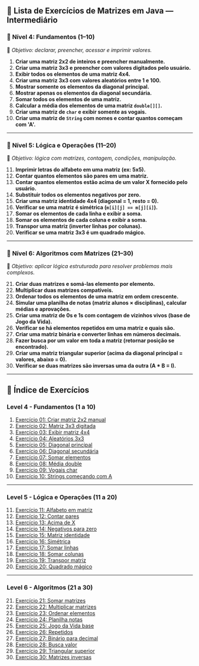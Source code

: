 ## 📒 Lista de Exercícios de Matrizes em Java — **Intermediário**

### 📘 **Nível 4: Fundamentos (1–10)**
🔹 *Objetivo: declarar, preencher, acessar e imprimir valores.*

1. **Criar uma matriz 2x2 de inteiros e preencher manualmente.**
2. **Criar uma matriz 3x3 e preencher com valores digitados pelo usuário.**
3. **Exibir todos os elementos de uma matriz 4x4.**
4. **Criar uma matriz 3x3 com valores aleatórios entre 1 e 100.**
5. **Mostrar somente os elementos da diagonal principal.**
6. **Mostrar apenas os elementos da diagonal secundária.**
7. **Somar todos os elementos de uma matriz.**
8. **Calcular a média dos elementos de uma matriz `double[][]`.**
9. **Criar uma matriz de `char` e exibir somente as vogais.**
10. **Criar uma matriz de `String` com nomes e contar quantos começam com 'A'.**

---

### 📗 **Nível 5: Lógica e Operações (11–20)**
🔹 *Objetivo: lógica com matrizes, contagem, condições, manipulação.*

11. **Imprimir letras do alfabeto em uma matriz (ex: 5x5).**
12. **Contar quantos elementos são pares em uma matriz.**
13. **Contar quantos elementos estão acima de um valor X fornecido pelo usuário.**
14. **Substituir todos os elementos negativos por zero.**
15. **Criar uma matriz identidade 4x4 (diagonal = 1, resto = 0).**
16. **Verificar se uma matriz é simétrica (`m[i][j] == m[j][i]`).**
17. **Somar os elementos de cada linha e exibir a soma.**
18. **Somar os elementos de cada coluna e exibir a soma.**
19. **Transpor uma matriz (inverter linhas por colunas).**
20. **Verificar se uma matriz 3x3 é um quadrado mágico.**

---

### 📙 **Nível 6: Algoritmos com Matrizes (21–30)**
🔹 *Objetivo: aplicar lógica estruturada para resolver problemas mais complexos.*

21. **Criar duas matrizes e somá-las elemento por elemento.**
22. **Multiplicar duas matrizes compatíveis.**
23. **Ordenar todos os elementos de uma matriz em ordem crescente.**
24. **Simular uma planilha de notas (matriz alunos × disciplinas), calcular médias e aprovações.**
25. **Criar uma matriz de 0s e 1s com contagem de vizinhos vivos (base de Jogo da Vida).**
26. **Verificar se há elementos repetidos em uma matriz e quais são.**
27. **Criar uma matriz binária e converter linhas em números decimais.**
28. **Fazer busca por um valor em toda a matriz (retornar posição se encontrado).**
29. **Criar uma matriz triangular superior (acima da diagonal principal = valores, abaixo = 0).**
30. **Verificar se duas matrizes são inversas uma da outra (A * B = I).**

---

## 🧭 Índice de Exercícios

### Level 4 - Fundamentos (1 a 10)

1. [Exercício 01: Criar matriz 2x2 manual](./Intermediario/src/Nivel_4/Exercicio01.java)
2. [Exercício 02: Matriz 3x3 digitada](./Intermediario/src/Nivel_4/Exercicio02.java)
3. [Exercício 03: Exibir matriz 4x4](./Intermediario/src/Nivel_4/Exercicio03.java)
4. [Exercício 04: Aleatórios 3x3](./Intermediario/src/Nivel_4/Exercicio04.java)
5. [Exercício 05: Diagonal principal](./Intermediario/src/Nivel_4/Exercicio05.java)
6. [Exercício 06: Diagonal secundária](./Intermediario/src/Nivel_4/Exercicio06.java)
7. [Exercício 07: Somar elementos](./Intermediario/src/Nivel_4/Exercicio07.java)
8. [Exercício 08: Média double](./Intermediario/src/Nivel_4/Exercicio08.java)
9. [Exercício 09: Vogais char](./Intermediario/src/Nivel_4/Exercicio09.java)
10. [Exercício 10: Strings começando com A](./Intermediario/src/Nivel_4/Exercicio10.java)

---

### Level 5 - Lógica e Operações (11 a 20)

11. [Exercício 11: Alfabeto em matriz](./Intermediario/src/Nivel_5/Exercicio11.java)
12. [Exercício 12: Contar pares](./Intermediario/src/Nivel_5/Exercicio12.java)
13. [Exercício 13: Acima de X](./Intermediario/src/Nivel_5/Exercicio13.java)
14. [Exercício 14: Negativos para zero](./Intermediario/src/Nivel_5/Exercicio14.java)
15. [Exercício 15: Matriz identidade](./Intermediario/src/Nivel_5/Exercicio15.java)
16. [Exercício 16: Simétrica](./Intermediario/src/Nivel_5/Exercicio16.java)
17. [Exercício 17: Somar linhas](./Intermediario/src/Nivel_5/Exercicio17.java)
18. [Exercício 18: Somar colunas](./Intermediario/src/Nivel_5/Exercicio18.java)
19. [Exercício 19: Transpor matriz](./Intermediario/src/Nivel_5/Exercicio19.java)
20. [Exercício 20: Quadrado mágico](./Intermediario/src/Nivel_5/Exercicio20.java)

---

### Level 6 - Algoritmos (21 a 30)

21. [Exercício 21: Somar matrizes](./Intermediario/src/Nivel_6/Exercicio21.java)
22. [Exercício 22: Multiplicar matrizes](./Intermediario/src/Nivel_6/Exercicio22.java)
23. [Exercício 23: Ordenar elementos](./Intermediario/src/Nivel_6/Exercicio23.java)
24. [Exercício 24: Planilha notas](./Intermediario/src/Nivel_6/Exercicio24.java)
25. [Exercício 25: Jogo da Vida base](./Intermediario/src/Nivel_6/Exercicio25.java)
26. [Exercício 26: Repetidos](./Intermediario/src/Nivel_6/Exercicio26.java)
27. [Exercício 27: Binário para decimal](./Intermediario/src/Nivel_6/Exercicio27.java)
28. [Exercício 28: Busca valor](./Intermediario/src/Nivel_6/Exercicio28.java)
29. [Exercício 29: Triangular superior](./Intermediario/src/Nivel_6/Exercicio29.java)
30. [Exercício 30: Matrizes inversas](./Intermediario/src/Nivel_6/Exercicio30.java)
